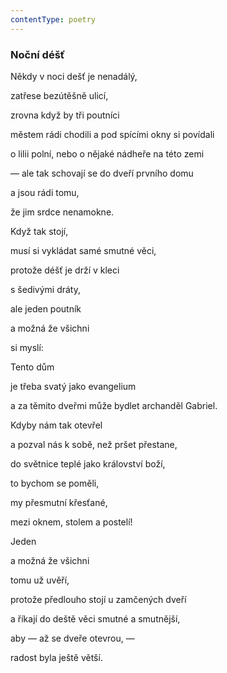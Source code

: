 ```yaml
---
contentType: poetry
---
```


<section>

### Noční déšť

Někdy v noci dešť je nenadálý,

zatřese bezútěšně ulicí,

zrovna když by tři poutníci

městem rádi chodili a pod spícími okny si povídali

o lilii polní, nebo o nějaké nádheře na této zemi

— ale tak schovají se do dveří prvního domu

a jsou rádi tomu,

že jim srdce nenamokne.

Když tak stojí,

musí si vykládat samé smutné věci,

protože déšť je drží v kleci

s šedivými dráty,

ale jeden poutník

a možná že všichni

si myslí:

Tento dům

je třeba svatý jako evangelium

a za těmito dveřmi může bydlet archanděl Gabriel.

Kdyby nám tak otevřel

a pozval nás k sobě, než pršet přestane,

do světnice teplé jako království boží,

to bychom se poměli,

my přesmutní křesťané,

mezi oknem, stolem a postelí!

Jeden

a možná že všichni

tomu už uvěří,

protože předlouho stojí u zamčených dveří

a říkají do deště věci smutné a smutnější,

aby — až se dveře otevrou, —

radost byla ještě větší.

</section>
